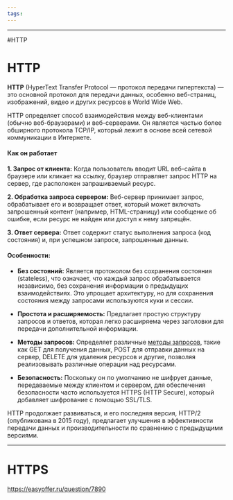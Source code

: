 ```yaml
---
tags:
---
```


---
#HTTP
# HTTP

**HTTP** (HyperText Transfer Protocol — протокол передачи гипертекста) — это основной протокол для передачи данных, особенно веб-страниц, изображений, видео и других ресурсов в World Wide Web. 

HTTP определяет способ взаимодействия между веб-клиентами (обычно веб-браузерами) и веб-серверами. Он является частью более обширного протокола TCP/IP, который лежит в основе всей сетевой коммуникации в Интернете.

#### Как он работает

**1. Запрос от клиента:** Когда пользователь вводит URL веб-сайта в браузере или кликает на ссылку, браузер отправляет запрос HTTP на сервер, где расположен запрашиваемый ресурс.

**2. Обработка запроса сервером:** Веб-сервер принимает запрос, обрабатывает его и возвращает ответ, который может включать запрошенный контент (например, HTML-страницу) или сообщение об ошибке, если ресурс не найден или доступ к нему запрещён.

**3. Ответ сервера:** Ответ содержит статус выполнения запроса (код состояния) и, при успешном запросе, запрошенные данные.

#### Особенности:

- **Без состояний:** Является протоколом без сохранения состояния (stateless), что означает, что каждый запрос обрабатывается независимо, без сохранения информации о предыдущих взаимодействиях. Это упрощает архитектуру, но для сохранения состояния между запросами используются куки и сессии.
	
- **Простота и расширяемость:** Предлагает простую структуру запросов и ответов, которая легко расширяема через заголовки для передачи дополнительной информации.
	
- **Методы запросов:** Определяет различные [методы запросов](HTTP%20методы), такие как GET для получения данных, POST для отправки данных на сервер, DELETE для удаления ресурсов и другие, позволяя реализовывать различные операции над ресурсами.
	
- **Безопасность:** Поскольку он по умолчанию не шифрует данные, передаваемые между клиентом и сервером, для обеспечения безопасности часто используется HTTPS (HTTP Secure), который добавляет шифрование с помощью SSL/TLS.

HTTP продолжает развиваться, и его последняя версия, HTTP/2 (опубликована в 2015 году), предлагает улучшения в эффективности передачи данных и производительности по сравнению с предыдущими версиями.

---

# HTTPS

https://easyoffer.ru/question/7890
